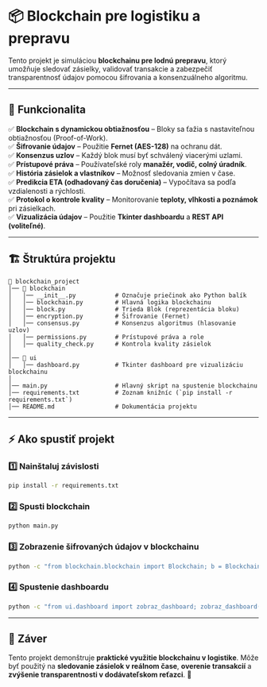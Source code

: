 # 📦 Blockchain pre logistiku a prepravu

Tento projekt je simuláciou **blockchainu pre lodnú prepravu**, ktorý umožňuje sledovať zásielky, validovať transakcie a zabezpečiť transparentnosť údajov pomocou šifrovania a konsenzuálneho algoritmu.

---
## 🚀 **Funkcionalita**
✅ **Blockchain s dynamickou obtiažnosťou** – Bloky sa ťažia s nastaviteľnou obtiažnosťou (Proof-of-Work).  
✅ **Šifrovanie údajov** – Použitie **Fernet (AES-128)** na ochranu dát.  
✅ **Konsenzus uzlov** – Každý blok musí byť schválený viacerými uzlami.  
✅ **Prístupové práva** – Používateľské roly **manažér, vodič, colný úradník**.  
✅ **História zásielok a vlastníkov** – Možnosť sledovania zmien v čase.  
✅ **Predikcia ETA (odhadovaný čas doručenia)** – Vypočítava sa podľa vzdialenosti a rýchlosti.  
✅ **Protokol o kontrole kvality** – Monitorovanie **teploty, vlhkosti a poznámok** pri zásielkach.  
✅ **Vizualizácia údajov** – Použitie **Tkinter dashboardu** a **REST API (voliteľné)**.

---
## 🏗 **Štruktúra projektu**

```
📂 blockchain_project
│── 📂 blockchain
│   │── __init__.py           # Označuje priečinok ako Python balík
│   │── blockchain.py         # Hlavná logika blockchainu
│   │── block.py              # Trieda Blok (reprezentácia bloku)
│   │── encryption.py         # Šifrovanie (Fernet)
│   │── consensus.py          # Konsenzus algoritmus (hlasovanie uzlov)
│   │── permissions.py        # Prístupové práva a role
│   │── quality_check.py      # Kontrola kvality zásielok
│
│── 📂 ui
│   │── dashboard.py          # Tkinter dashboard pre vizualizáciu blockchainu
│
│── main.py                   # Hlavný skript na spustenie blockchainu
│── requirements.txt          # Zoznam knižníc (`pip install -r requirements.txt`)
│── README.md                 # Dokumentácia projektu
```

---
## ⚡ **Ako spustiť projekt**
### 1️⃣ **Nainštaluj závislosti**
```bash
pip install -r requirements.txt
```
### 2️⃣ **Spusti blockchain**
```bash
python main.py
```
### 3️⃣ **Zobrazenie šifrovaných údajov v blockchainu**
```bash
python -c "from blockchain.blockchain import Blockchain; b = Blockchain(); b.zobraz_sifrovane_udaje()"
```
### 4️⃣ **Spustenie dashboardu**
```bash
python -c "from ui.dashboard import zobraz_dashboard; zobraz_dashboard()"
```

---
## 📜 **Záver**
Tento projekt demonštruje **praktické využitie blockchainu v logistike**. Môže byť použitý na **sledovanie zásielok v reálnom čase**, **overenie transakcií** a **zvýšenie transparentnosti v dodávateľskom reťazci**. 🚀